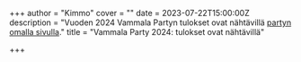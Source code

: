 +++
author = "Kimmo"
cover = ""
date = 2023-07-22T15:00:00Z
description = "Vuoden 2024 Vammala Partyn tulokset ovat nähtävillä [partyn omalla sivulla](/parties/2024-taa-tekee-valilla-tammosta/)."
title = "Vammala Party 2024: tulokset ovat nähtävillä"

+++

